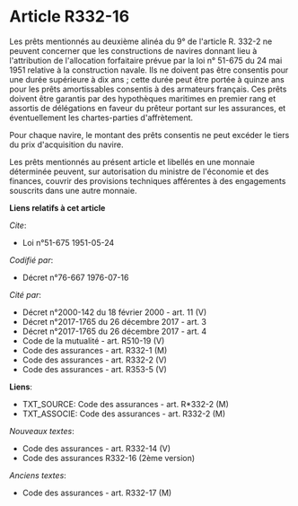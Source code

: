 # Article R332-16

Les prêts mentionnés au deuxième alinéa du 9° de l'article R. 332-2 ne peuvent concerner que les constructions de navires
donnant lieu à l'attribution de l'allocation forfaitaire prévue par la loi n° 51-675 du 24 mai 1951 relative à la
construction navale. Ils ne doivent pas être consentis pour une durée supérieure à dix ans ; cette durée peut être portée à
quinze ans pour les prêts amortissables consentis à des armateurs français. Ces prêts doivent être garantis par des
hypothèques maritimes en premier rang et assortis de délégations en faveur du prêteur portant sur les assurances, et
éventuellement les chartes-parties d'affrètement.

Pour chaque navire, le montant des prêts consentis ne peut excéder le tiers du prix d'acquisition du navire.

Les prêts mentionnés au présent article et libellés en une monnaie déterminée peuvent, sur autorisation du ministre de
l'économie et des finances, couvrir des provisions techniques afférentes à des engagements souscrits dans une autre monnaie.

**Liens relatifs à cet article**

_Cite_:

  - Loi n°51-675 1951-05-24

_Codifié par_:

  - Décret n°76-667 1976-07-16

_Cité par_:

  - Décret n°2000-142 du 18 février 2000 - art. 11 (V)
  - Décret n°2017-1765 du 26 décembre 2017 - art. 3
  - Décret n°2017-1765 du 26 décembre 2017 - art. 4
  - Code de la mutualité - art. R510-19 (V)
  - Code des assurances - art. R332-1 (M)
  - Code des assurances - art. R332-2 (V)
  - Code des assurances - art. R353-5 (V)

**Liens**:

  - TXT_SOURCE: Code des assurances - art. R*332-2 (M)
  - TXT_ASSOCIE: Code des assurances - art. R332-2 (M)

_Nouveaux textes_:

  - Code des assurances - art. R332-14 (V)
  - Code des assurances R332-16 (2ème version)

_Anciens textes_:

  - Code des assurances - art. R332-17 (M)
